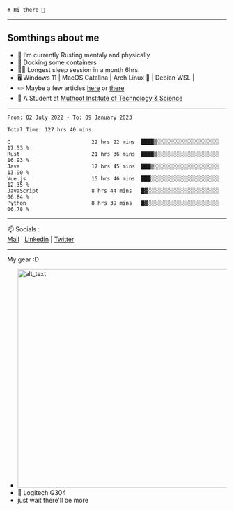 ```
# Hi there 👋
```

---

## Somthings about me


- 🌱 I’m currently Rusting mentaly and physically
- 🐋 Docking some containers
- 😶‍🌫️ Longest sleep session in a month 6hrs.
- 🖥️ Windows 11 | MacOS Catalina | Arch Linux 🦩 | Debian WSL |
- ✏️ Maybe a few articles [here](https://medium.com/@advaithnarayanan8) or [there](https://medium.com/@advaithnarayanan8)
- 📑 A Student at [Muthoot Institute of Technology & Science](https://mgmits.ac.in/)



---

<!--START_SECTION:waka-->

```text
From: 02 July 2022 - To: 09 January 2023

Total Time: 127 hrs 40 mins

C                          22 hrs 22 mins  ████▒░░░░░░░░░░░░░░░░░░░░   17.53 %
Rust                       21 hrs 36 mins  ████▒░░░░░░░░░░░░░░░░░░░░   16.93 %
Java                       17 hrs 45 mins  ███▒░░░░░░░░░░░░░░░░░░░░░   13.90 %
Vue.js                     15 hrs 46 mins  ███░░░░░░░░░░░░░░░░░░░░░░   12.35 %
JavaScript                 8 hrs 44 mins   █▓░░░░░░░░░░░░░░░░░░░░░░░   06.84 %
Python                     8 hrs 39 mins   █▓░░░░░░░░░░░░░░░░░░░░░░░   06.78 %
```

<!--END_SECTION:waka-->

---

📫 Socials :<br>
[Mail](mailto:advaithnarayanan8@gmail.com) | [Linkedin](https://www.linkedin.com/in/advaith-narayanan-a72152214/) | [Twitter](https://twitter.com/advaithnarayan)


--- 
My gear :D

- [<img alt="alt_text" width="500px" src="https://valid.x86.fr/cache/banner/xv24bv-6.png" />](https://valid.x86.fr/xv24bv)
- 🐁 Logitech G304
- just wait there'll be more
